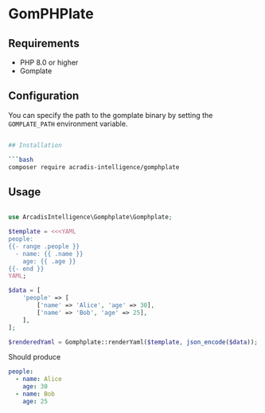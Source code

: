 # GomPHPlate

## Requirements

* PHP 8.0 or higher
* Gomplate

## Configuration

You can specify the path to the gomplate binary by setting the `GOMPLATE_PATH` environment variable.

```bash

## Installation

```bash
composer require acradis-intelligence/gomphplate
```

## Usage

```php

use ArcadisIntelligence\Gomphplate\Gomphplate;

$template = <<<YAML
people:
{{- range .people }}
  - name: {{ .name }}
    age: {{ .age }}
{{- end }}
YAML;

$data = [
    'people' => [
        ['name' => 'Alice', 'age' => 30],
        ['name' => 'Bob', 'age' => 25],
    ],
];

$renderedYaml = Gomphplate::renderYaml($template, json_encode($data));
```

Should produce

```yaml
people:
  - name: Alice
    age: 30
  - name: Bob
    age: 25
```